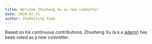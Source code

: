 ```yaml
---
title: Welcome Zhusheng Xu as new committer
date: 2020-02-21
author: SkyWalking Team
---
```


Based on his continuous contributions, Zhusheng Xu (a.k.a [aderm](https://github.com/aderm)) has been voted as a new committer.

